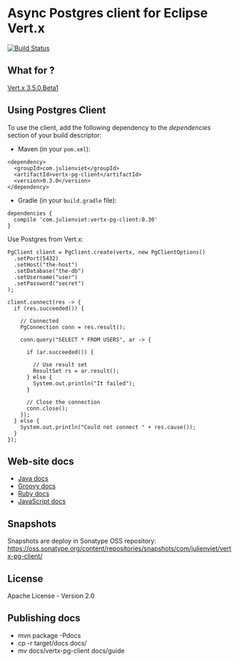 # Async Postgres client for Eclipse Vert.x

[![Build Status](https://travis-ci.org/vietj/vertx-pg-client.svg?branch=master)](https://travis-ci.org/vietj/vertx-pg-client)

## What for ?

[Vert.x 3.5.0.Beta1](http://vertx.io)

## Using Postgres Client

To use the client, add the following dependency to the _dependencies_ section of your build descriptor:

* Maven (in your `pom.xml`):

```
<dependency>
  <groupId>com.julienviet</groupId>
  <artifactId>vertx-pg-client</artifactId>
  <version>0.3.0</version>
</dependency>
```

* Gradle (in your `build.gradle` file):

```
dependencies {
  compile 'com.julienviet:vertx-pg-client:0.30'
}
```

Use Postgres from Vert.x:

```
PgClient client = PgClient.create(vertx, new PgClientOptions()
  .setPort(5432)
  .setHost("the-host")
  .setDatabase("the-db")
  .setUsername("user")
  .setPassword("secret")
);

client.connect(res -> {
  if (res.succeeded()) {

    // Connected
    PgConnection conn = res.result();

    conn.query("SELECT * FROM USERS", ar -> {

      if (ar.succeeded()) {

        // Use result set
        ResultSet rs = ar.result();
      } else {
        System.out.println("It failed");
      }

      // Close the connection
      conn.close();
    });
  } else {
    System.out.println("Could not connect " + res.cause());
  }
});

```

## Web-site docs

* [Java docs](http://www.julienviet.com/vertx-pg-client/guide/java/index.html)
* [Groovy docs](http://www.julienviet.com/vertx-pg-client/guide/groovy/index.html)
* [Ruby docs](http://www.julienviet.com/vertx-pg-client/guide/ruby/index.html)
* [JavaScript docs](http://www.julienviet.com/vertx-pg-client/guide/js/index.html)

## Snapshots

Snapshots are deploy in Sonatype OSS repository: https://oss.sonatype.org/content/repositories/snapshots/com/julienviet/vertx-pg-client/

## License

Apache License - Version 2.0

## Publishing docs

* mvn package -Pdocs
* cp -r target/docs docs/
* mv docs/vertx-pg-client docs/guide
